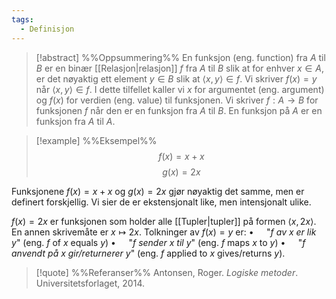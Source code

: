 ```yaml
---
tags:
  - Definisjon
---
```


> [!abstract] %%Oppsummering%%
> En funksjon (eng. function) fra $A$ til $B$ er en binær [[Relasjon|relasjon]] $f$ fra $A$ til $B$ slik at for enhver $x\in A$, er det nøyaktig ett element $y\in B$ slik at $\langle x,y\rangle \in f$. Vi skriver $f(x)=y$ når $\langle x,y\rangle\in f$. I dette tilfellet kaller vi $x$ for argumentet (eng. argument) og $f(x)$ for verdien (eng. value) til funksjonen. Vi skriver $f:A\rightarrow B$ for funksjonen $f$ når den er en funksjon fra $A$ til $B$. En funksjon på $A$ er en funksjon fra $A$ til $A$. 

> [!example] %%Eksempel%%
> $$f(x)=x+x$$$$g(x)=2x$$

Funksjonene $f(x)=x+x$ og $g(x)=2x$ gjør nøyaktig det samme, men er definert forskjellig. Vi sier de er ekstensjonalt like, men intensjonalt ulike.

$f(x)=2x$ er funksjonen som holder alle [[Tupler|tupler]] på formen $\langle x, 2x\rangle$. En annen skrivemåte er $x\mapsto 2x$. Tolkninger av $f(x)=y$ er: 
$\bullet\quad$ "_$f$ av $x$ er lik $y$_" (eng. $f$ of $x$ equals $y$)
$\bullet\quad$ "_$f$ sender $x$ til $y$_" (eng. $f$ maps $x$ to $y$)
$\bullet\quad$ "_$f$ anvendt på $x$ gir/returnerer $y$_" (eng. $f$ applied to $x$ gives/returns $y$).

> [!quote] %%Referanser%%
Antonsen, Roger. *Logiske metoder*. Universitetsforlaget, 2014.